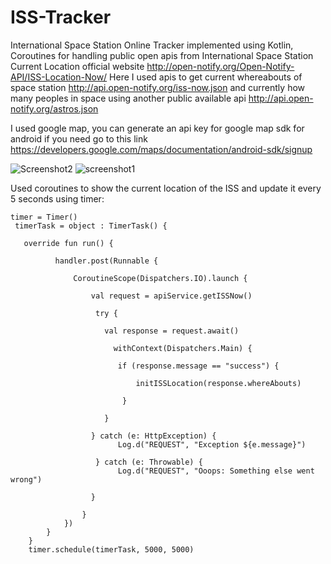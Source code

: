 # ISS-Tracker
International Space Station Online Tracker implemented using Kotlin, Coroutines for handling public open apis from International Space Station Current Location
official website http://open-notify.org/Open-Notify-API/ISS-Location-Now/
Here I used apis to get current whereabouts of space station http://api.open-notify.org/iss-now.json and currently how many peoples in space using
another public available api http://api.open-notify.org/astros.json

I used google map, you can generate an api key for google map sdk for android if you need go to this link  https://developers.google.com/maps/documentation/android-sdk/signup

![Screenshot2](https://user-images.githubusercontent.com/47312133/55790690-52ca4680-5ad6-11e9-82a0-bac590a386fd.png)
![screenshot1](https://user-images.githubusercontent.com/47312133/55790693-53fb7380-5ad6-11e9-8557-042f681231ab.png)


Used coroutines to show the current location of the ISS and update it every 5 seconds using timer:

    timer = Timer()
     timerTask = object : TimerTask() {
       
       override fun run() {
              
              handler.post(Runnable {
                  
                  CoroutineScope(Dispatchers.IO).launch {
                      
                      val request = apiService.getISSNow()
                       
                       try {
                         
                         val response = request.await()
                           
                           withContext(Dispatchers.Main) {
                            
                            if (response.message == "success") {
                        
                                initISSLocation(response.whereAbouts)
                         
                             }
                       
                         }
                      
                      } catch (e: HttpException) {
                            Log.d("REQUEST", "Exception ${e.message}")
                       
                       } catch (e: Throwable) {
                            Log.d("REQUEST", "Ooops: Something else went wrong")
                       
                      }

                    }
                })
            }
        }
        timer.schedule(timerTask, 5000, 5000)
